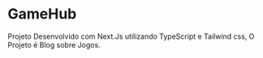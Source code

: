 # GameHub

Projeto Desenvolvido com Next.Js utilizando TypeScript e Tailwind css, O Projeto é Blog sobre Jogos.


